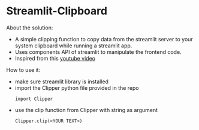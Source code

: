 # Streamlit-Clipboard

About the solution: 
- A simple clipping function to copy data from the streamlit server to your system clipboard while running a streamlit app. 
- Uses components API of streamlit to manipulate the frontend code.
- Inspired from this [youtube video](https://www.youtube.com/watch?v=SLyS0v8br20) 

How to use it:
- make sure streamlit library is installed
- import the Clipper python file provided in the repo
    ```
    import Clipper
    ```
- use the clip function from Clipper with string as argument
    ```
    Clipper.clip(<YOUR TEXT>)
